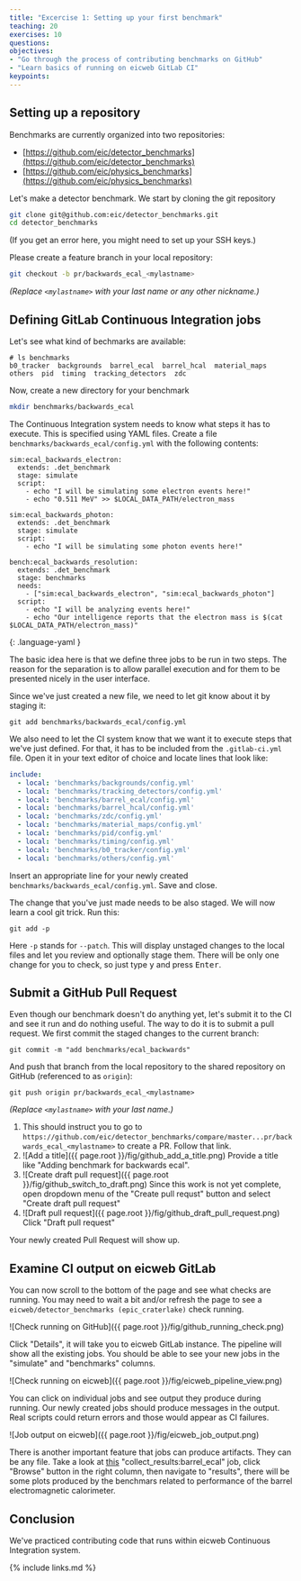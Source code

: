 ```yaml
---
title: "Excercise 1: Setting up your first benchmark"
teaching: 20
exercises: 10
questions:
objectives:
- "Go through the process of contributing benchmarks on GitHub"
- "Learn basics of running on eicweb GitLab CI"
keypoints:
---
```


## Setting up a repository

Benchmarks are currently organized into two repositories:

- [https://github.com/eic/detector_benchmarks](https://github.com/eic/detector_benchmarks)
- [https://github.com/eic/physics_benchmarks](https://github.com/eic/physics_benchmarks)

Let's make a detector benchmark. We start by cloning the git repository

```bash
git clone git@github.com:eic/detector_benchmarks.git
cd detector_benchmarks
```

(If you get an error here, you might need to set up your SSH keys.)

Please create a feature branch in your local repository:

```bash
git checkout -b pr/backwards_ecal_<mylastname>
```

*(Replace `<mylastname>` with your last name or any other nickname.)*

## Defining GitLab Continuous Integration jobs

Let's see what kind of bechmarks are available:

```output
# ls benchmarks
b0_tracker  backgrounds  barrel_ecal  barrel_hcal  material_maps  others  pid  timing  tracking_detectors  zdc
```

Now, create a new directory for your benchmark

```bash
mkdir benchmarks/backwards_ecal
```

The Continuous Integration system needs to know what steps it has to execute. This is specified using YAML files. Create a file `benchmarks/backwards_ecal/config.yml` with the following contents:

~~~
sim:ecal_backwards_electron:
  extends: .det_benchmark 
  stage: simulate
  script:
    - echo "I will be simulating some electron events here!"
    - echo "0.511 MeV" >> $LOCAL_DATA_PATH/electron_mass

sim:ecal_backwards_photon:
  extends: .det_benchmark 
  stage: simulate
  script:
    - echo "I will be simulating some photon events here!"

bench:ecal_backwards_resolution:
  extends: .det_benchmark
  stage: benchmarks
  needs:
    - ["sim:ecal_backwards_electron", "sim:ecal_backwards_photon"]
  script:
    - echo "I will be analyzing events here!"
    - echo "Our intelligence reports that the electron mass is $(cat $LOCAL_DATA_PATH/electron_mass)"
~~~
{: .language-yaml }

The basic idea here is that we define three jobs to be run in two steps. The reason for the separation is to allow parallel execution and for them to be presented nicely in the user interface.

Since we've just created a new file, we need to let git know about it by staging it:

```shell
git add benchmarks/backwards_ecal/config.yml
```

We also need to let the CI system know that we want it to execute steps that we've just defined. For that, it has to be included from the `.gitlab-ci.yml` file. Open it in your text editor of choice and locate lines that look like:

```yaml
include:
  - local: 'benchmarks/backgrounds/config.yml'
  - local: 'benchmarks/tracking_detectors/config.yml'
  - local: 'benchmarks/barrel_ecal/config.yml'
  - local: 'benchmarks/barrel_hcal/config.yml'
  - local: 'benchmarks/zdc/config.yml'
  - local: 'benchmarks/material_maps/config.yml'
  - local: 'benchmarks/pid/config.yml'
  - local: 'benchmarks/timing/config.yml'
  - local: 'benchmarks/b0_tracker/config.yml'
  - local: 'benchmarks/others/config.yml'
```

Insert an appropriate line for your newly created `benchmarks/backwards_ecal/config.yml`. Save and close.

The change that you've just made needs to be also staged. We will now learn a cool git trick. Run this:

```shell
git add -p
```

Here `-p` stands for `--patch`. This will display unstaged changes to the local files and let you review and optionally stage them. There will be only one change for you to check, so just type <kbd>y</kbd> and press <kbd>Enter</kbd>.

## Submit a GitHub Pull Request

Even though our benchmark doesn't do anything yet, let's submit it to the CI and see it run and do nothing useful. The way to do it is to submit a pull request. We first commit the staged changes to the current branch:

```shell
git commit -m "add benchmarks/ecal_backwards"
```

And push that branch from the local repository to the shared repository on GitHub (referenced to as `origin`):

```shell
git push origin pr/backwards_ecal_<mylastname>
```
*(Replace `<mylastname>` with your last name.)*

1. This should instruct you to go to `https://github.com/eic/detector_benchmarks/compare/master...pr/backwards_ecal_<mylastname>` to create a PR. Follow that link.
3. ![Add a title]({{ page.root }}/fig/github_add_a_title.png) Provide a title like "Adding benchmark for backwards ecal".
4. ![Create draft pull request]({{ page.root }}/fig/github_switch_to_draft.png) Since this work is not yet complete, open dropdown menu of the "Create pull requst" button and select "Create draft pull request"
5. ![Draft pull request]({{ page.root }}/fig/github_draft_pull_request.png) Click "Draft pull request"

Your newly created Pull Request will show up.

## Examine CI output on eicweb GitLab

You can now scroll to the bottom of the page and see what checks are running. You may need to wait a bit and/or refresh the page to see a `eicweb/detector_benchmarks (epic_craterlake)` check running.

![Check running on GitHub]({{ page.root }}/fig/github_running_check.png)

Click "Details", it will take you to eicweb GitLab instance. The pipeline will show all the existing jobs. You should be able to see your new jobs in the "simulate" and "benchmarks" columns.

![Check running on eicweb]({{ page.root }}/fig/eicweb_pipeline_view.png)

You can click on individual jobs and see output they produce during running. Our newly created jobs should produce messages in the output. Real scripts could return errors and those would appear as CI failures.

![Job output on eicweb]({{ page.root }}/fig/eicweb_job_output.png)

There is another important feature that jobs can produce artifacts. They can be any file. Take a look at [this](https://eicweb.phy.anl.gov/EIC/benchmarks/detector_benchmarks/-/jobs/2284270) "collect_results:barrel_ecal" job, click "Browse" button in the right column, then navigate to "results", there will be some plots produced by the benchmars related to performance of the barrel electromagnetic calorimeter.

## Conclusion

We've practiced contributing code that runs within eicweb Continuous Integration system.

{% include links.md %}

